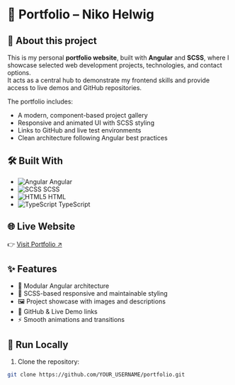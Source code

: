 # 💼 Portfolio – Niko Helwig

## 🌟 About this project

This is my personal **portfolio website**, built with **Angular** and **SCSS**, where I showcase selected web development projects, technologies, and contact options.  
It acts as a central hub to demonstrate my frontend skills and provide access to live demos and GitHub repositories.

The portfolio includes:

- A modern, component-based project gallery
- Responsive and animated UI with SCSS styling
- Links to GitHub and live test environments
- Clean architecture following Angular best practices

## 🛠️ Built With

- ![Angular](https://img.shields.io/badge/-Angular-DD0031?logo=angular&logoColor=white) Angular
- ![SCSS](https://img.shields.io/badge/-SCSS-CC6699?logo=sass&logoColor=white) SCSS
- ![HTML5](https://img.shields.io/badge/-HTML5-E34F26?logo=html5&logoColor=white) HTML
- ![TypeScript](https://img.shields.io/badge/-TypeScript-3178C6?logo=typescript&logoColor=white) TypeScript

## 🌐 Live Website

👉 [Visit Portfolio ↗](https://niko-helwig.de)  


## ✨ Features

- 🧩 Modular Angular architecture
- 🎨 SCSS-based responsive and maintainable styling
- 🖼️ Project showcase with images and descriptions
- 🔗 GitHub & Live Demo links
- ⚡ Smooth animations and transitions

## 🚀 Run Locally

1. Clone the repository:

```bash
git clone https://github.com/YOUR_USERNAME/portfolio.git
